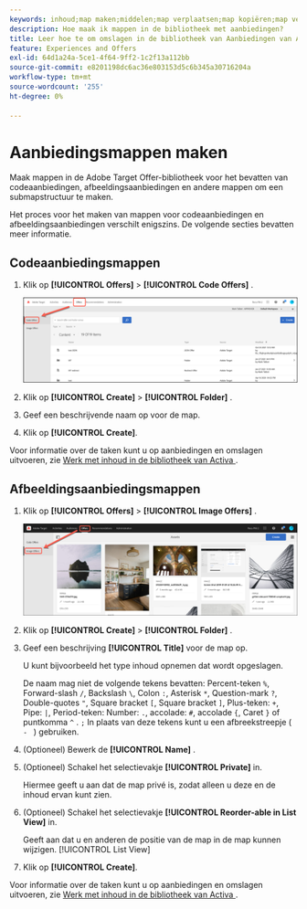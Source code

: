 ```yaml
---
keywords: inhoud;map maken;middelen;map verplaatsen;map kopiëren;map verwijderen;map downloaden;map downloaden;map
description: Hoe maak ik mappen in de bibliotheek met aanbiedingen?
title: Leer hoe te om omslagen in de bibliotheek van Aanbiedingen van Adobe  [!DNL Target]  tot stand te brengen om code en beeldaanbiedingen, evenals andere omslagen te houden.
feature: Experiences and Offers
exl-id: 64d1a24a-5ce1-4f64-9ff2-1c2f13a112bb
source-git-commit: e8201198dc6ac36e803153d5c6b345a30716204a
workflow-type: tm+mt
source-wordcount: '255'
ht-degree: 0%

---
```


# Aanbiedingsmappen maken

Maak mappen in de Adobe Target Offer-bibliotheek voor het bevatten van codeaanbiedingen, afbeeldingsaanbiedingen en andere mappen om een submapstructuur te maken.

Het proces voor het maken van mappen voor codeaanbiedingen en afbeeldingsaanbiedingen verschilt enigszins. De volgende secties bevatten meer informatie.

## Codeaanbiedingsmappen

1. Klik op **[!UICONTROL Offers]** > **[!UICONTROL Code Offers]** .

   ![ de Aanbiedingen van de Code tabel ](/help/main/c-experiences/c-manage-content/assets/code-offers-tab.png)

1. Klik op **[!UICONTROL Create]** > **[!UICONTROL Folder]** .

1. Geef een beschrijvende naam op voor de map.

1. Klik op **[!UICONTROL Create]**.

Voor informatie over de taken kunt u op aanbiedingen en omslagen uitvoeren, zie [ Werk met inhoud in de bibliotheek van Activa ](/help/main/c-experiences/c-manage-content/assets-working.md).

## Afbeeldingsaanbiedingsmappen

1. Klik op **[!UICONTROL Offers]** > **[!UICONTROL Image Offers]** .

   ![ de Aanbiedingen van het Beeld lusje ](/help/main/c-experiences/c-manage-content/assets/image-offers-tab.png)

1. Klik op **[!UICONTROL Create]** > **[!UICONTROL Folder]** .
1. Geef een beschrijving **[!UICONTROL Title]** voor de map op.

   U kunt bijvoorbeeld het type inhoud opnemen dat wordt opgeslagen.

   De naam mag niet de volgende tekens bevatten: Percent-teken `%`, Forward-slash `/`, Backslash `\`, Colon `:`, Asterisk `*`, Question-mark `?`, Double-quotes `"`, Square bracket `[`, Square bracket `]`, Plus-teken: `+`, Pipe: `|`, Period-teken: Number: `.`, accolade: `#`, accolade `{`, Caret `}` of puntkomma `^` . `;` In plaats van deze tekens kunt u een afbreekstreepje ( `- ` ) gebruiken.

1. (Optioneel) Bewerk de **[!UICONTROL Name]** .
1. (Optioneel) Schakel het selectievakje **[!UICONTROL Private]** in.

   Hiermee geeft u aan dat de map privé is, zodat alleen u deze en de inhoud ervan kunt zien.

1. (Optioneel) Schakel het selectievakje **[!UICONTROL Reorder-able in List View]** in.

   Geeft aan dat u en anderen de positie van de map in de map kunnen wijzigen. [!UICONTROL List View]

1. Klik op **[!UICONTROL Create]**.

Voor informatie over de taken kunt u op aanbiedingen en omslagen uitvoeren, zie [ Werk met inhoud in de bibliotheek van Activa ](/help/main/c-experiences/c-manage-content/assets-working.md).

